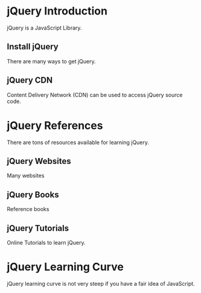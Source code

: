 # jQuery Introduction
jQuery is a JavaScript Library.

## Install jQuery
There are many ways to get jQuery.

## jQuery CDN
Content Delivery Network (CDN) can be used to access jQuery source code.

# jQuery References
There are tons of resources available for learning jQuery.
## jQuery Websites
Many websites
## jQuery Books
Reference books

## jQuery Tutorials
Online Tutorials to learn jQuery.

# jQuery Learning Curve
jQuery learning curve is not very steep if you have a fair idea of JavaScript.



